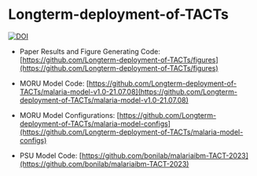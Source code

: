 # Longterm-deployment-of-TACTs

[![DOI](https://zenodo.org/badge/652022473.svg)](https://zenodo.org/badge/latestdoi/652022473)


- Paper Results and Figure Generating Code: [https://github.com/Longterm-deployment-of-TACTs/figures](https://github.com/Longterm-deployment-of-TACTs/figures)

- MORU Model Code: [https://github.com/Longterm-deployment-of-TACTs/malaria-model-v1.0-21.07.08](https://github.com/Longterm-deployment-of-TACTs/malaria-model-v1.0-21.07.08)
- MORU Model Configurations: [https://github.com/Longterm-deployment-of-TACTs/malaria-model-configs](https://github.com/Longterm-deployment-of-TACTs/malaria-model-configs)

- PSU Model Code: [https://github.com/bonilab/malariaibm-TACT-2023](https://github.com/bonilab/malariaibm-TACT-2023)